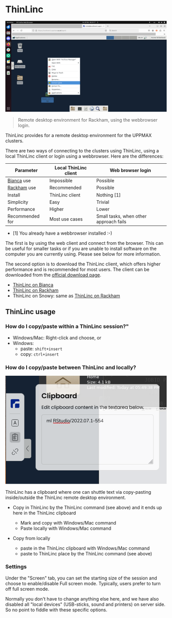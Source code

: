 # ThinLinc

![Rackham remote desktop](../cluster_guides/img/rackham_remote_desktop_extract_file.png)

> Remote desktop environment for Rackham, using the webbrowser login.

ThinLinc provides for a remote desktop environment for the UPPMAX clusters.

There are two ways of connecting to the clusters using ThinLinc,
using a local ThinLinc client or login using a webbrowser.
Here are the differences:

Parameter                                   |Local ThinLinc client|Web browser login
--------------------------------------------|---------------------|-----------------
[Bianca](../cluster_guides/bianca.md) use   |Impossible           |Possible
[Rackham](../cluster_guides/rackham.md) use |Recommended          |Possible
Install                                     |ThinLinc client      |Nothing [1]
Simplicity                                  |Easy                 |Trivial
Performance                                 |Higher               |Lower
Recommended for                             |Most use cases       |Small tasks, when other approach fails

- [1] You already have a webbrowser installed :-)

The first is by using the web client and connect from the browser.
This can be useful for smaller tasks
or if you are unable to install software on the computer you are currently using.
Please see below for more information.

The second option is to download the ThinLinc client,
which offers higher performance and is recommended for most users.
The client can be downloaded from the [official download page](https://www.cendio.com/thinlinc/download/).

- [ThinLinc on Bianca](../cluster_guides/thinlinc_on_bianca.md)
- [ThinLinc on Rackham](../cluster_guides/thinlinc_on_rackham.md)
- ThinLinc on Snowy: same as [ThinLinc on Rackham](../cluster_guides/thinlinc_on_rackham.md)

## ThinLinc usage

### How do I copy/paste within a ThinLinc session?"

- Windows/Mac: Right-click and choose, or
- Windows:
    - paste: `shift+insert`
    - copy: `ctrl+insert`

### How do I copy/paste between ThinLinc and locally?

![The ThinLinc clipboard](../software/img/thinlinc_clipboard.png)

ThinLinc has a clipboard where one can shuttle text via copy-pasting
inside/outside the ThinLinc remote desktop environment.

- Copy in ThinLinc by the ThinLinc command (see above) and it ends up here in the ThinLinc clipboard
    - Mark and copy with Windows/Mac command
    - Paste locally with Windows/Mac command

- Copy from locally
    - paste in the ThinLinc clipboard with Windows/Mac command
    - paste to ThinLinc place by the ThinLinc command (see above)

### Settings

Under the "Screen" tab, you can set the starting size of the session
and choose to enable/disable Full screen mode.
Typically, users prefer to turn off full screen mode.

Normally you don't have to change anything else here,
and we have also disabled all "local devices" (USB-sticks, sound and printers)
on server side. So no point to fiddle with these specific options.
